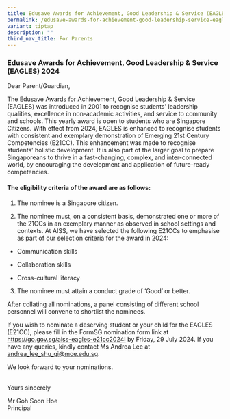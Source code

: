 ```yaml
---
title: Edusave Awards for Achievement, Good Leadership & Service (EAGLES)
permalink: /edusave-awards-for-achievement-good-leadership-service-eagles/
variant: tiptap
description: ""
third_nav_title: For Parents
---
```

<h3>Edusave Awards for Achievement, Good Leadership &amp; Service (EAGLES) 2024</h3>
<p>Dear Parent/Guardian,</p>
<p>The Edusave Awards for Achievement, Good Leadership &amp; Service (EAGLES)
was introduced in 2001 to recognise students' leadership qualities, excellence
in non-academic activities, and service to community and schools. This
yearly award is open to students who are Singapore Citizens. With effect
from 2024, EAGLES is enhanced to recognise students with consistent and
exemplary demonstration of Emerging 21st Century Competencies (E21CC).
This enhancement was made to recognise students’ holistic development.
It is also part of the larger goal to prepare Singaporeans to thrive in
a fast-changing, complex, and inter-connected world, by encouraging the
development and application of future-ready competencies.</p>
<h4>The eligibility criteria of the award are as follows:</h4>
<ol data-tight="true" class="tight">
<li>
<p>The nominee is a Singapore citizen.</p>
</li>
<li>
<p>The nominee must, on a consistent basis, demonstrated one or more of the
21CCs in an exemplary manner as observed in school settings and contexts.
At AISS, we have selected the following E21CCs to emphasise as part of
our selection criteria for the award in 2024:</p>
</li>
</ol>
<ul data-tight="true" class="tight">
<li>
<p>Communication skills</p>
</li>
<li>
<p>Collaboration skills</p>
</li>
<li>
<p>Cross-cultural literacy</p>
</li>
</ul>
<ol start="3" data-tight="true" class="tight">
<li>
<p>The nominee must attain a conduct grade of ‘Good’ or better.</p>
</li>
</ol>
<p></p>
<p>After collating all nominations, a panel consisting of different school
personnel will convene to shortlist the nominees.</p>
<p>If you wish to nominate a deserving student or your child for the EAGLES
(E21CC), please fill in the FormSG nomination form link at <a href="https://go.gov.sg/aiss-eagles-e21cc2024I" rel="noopener noreferrer nofollow" target="_blank">https://go.gov.sg/aiss-eagles-e21cc2024I</a> by
Friday, 29 July 2024. If you have any queries, kindly contact Ms Andrea
Lee at <a href="mailto:andrea_lee_shu_qi@moe.edu.sg" rel="noopener noreferrer nofollow" target="_blank">andrea_lee_shu_qi@moe.edu.sg</a>.</p>
<p>We look forward to your nominations.</p>
<p>
<br>Yours sincerely</p>
<p>Mr Goh Soon Hoe
<br>Principal</p>